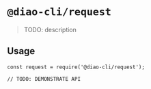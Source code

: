 # `@diao-cli/request`

> TODO: description

## Usage

```
const request = require('@diao-cli/request');

// TODO: DEMONSTRATE API
```
